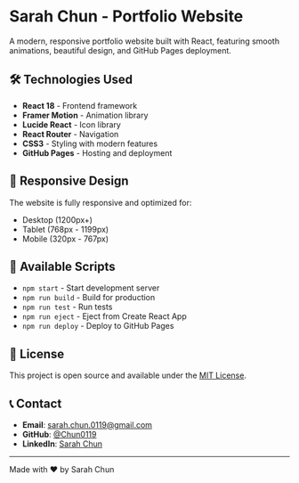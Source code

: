 # Sarah Chun - Portfolio Website

A modern, responsive portfolio website built with React, featuring smooth animations, beautiful design, and GitHub Pages deployment.

## 🛠️ Technologies Used

- **React 18** - Frontend framework
- **Framer Motion** - Animation library
- **Lucide React** - Icon library
- **React Router** - Navigation
- **CSS3** - Styling with modern features
- **GitHub Pages** - Hosting and deployment

## 📱 Responsive Design

The website is fully responsive and optimized for:
- Desktop (1200px+)
- Tablet (768px - 1199px)
- Mobile (320px - 767px)

## 🔧 Available Scripts

- `npm start` - Start development server
- `npm run build` - Build for production
- `npm run test` - Run tests
- `npm run eject` - Eject from Create React App
- `npm run deploy` - Deploy to GitHub Pages

## 📄 License

This project is open source and available under the [MIT License](LICENSE).

## 📞 Contact

- **Email**: sarah.chun.0119@gmail.com
- **GitHub**: [@Chun0119](https://github.com/Chun0119)
- **LinkedIn**: [Sarah Chun](https://www.linkedin.com/in/sarah-chun-65819a222/)

---

Made with ❤️ by Sarah Chun 